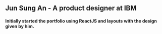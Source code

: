 ## Jun Sung An - A product designer at IBM

#### Initially started the portfolio using ReactJS and layouts with the design given by him.
